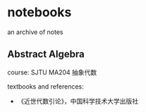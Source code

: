 # notebooks
an archive of notes

## Abstract Algebra
course: SJTU MA204 抽象代数

textbooks and references:
* 《近世代数引论》，中国科学技术大学出版社
